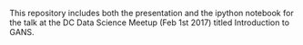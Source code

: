 This repository includes both the presentation and the ipython notebook for the talk at the DC Data Science Meetup (Feb 1st 2017) titled Introduction to GANS.


